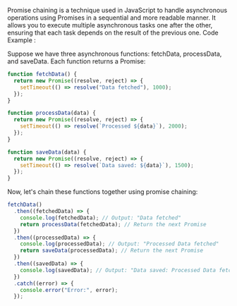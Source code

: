 Promise chaining is a technique used in JavaScript to handle asynchronous operations using Promises in a sequential and more readable manner. It allows you to execute multiple asynchronous tasks one after the other, ensuring that each task depends on the result of the previous one. 
Code Example : 

Suppose we have three asynchronous functions: fetchData, processData, and saveData. Each function returns a Promise:
```js
function fetchData() {
  return new Promise((resolve, reject) => {
    setTimeout(() => resolve("Data fetched"), 1000);
  });
}

function processData(data) {
  return new Promise((resolve, reject) => {
    setTimeout(() => resolve(`Processed ${data}`), 2000);
  });
}

function saveData(data) {
  return new Promise((resolve, reject) => {
    setTimeout(() => resolve(`Data saved: ${data}`), 1500);
  });
}
```

Now, let's chain these functions together using promise chaining:
```js
fetchData()
  .then((fetchedData) => {
    console.log(fetchedData); // Output: "Data fetched"
    return processData(fetchedData); // Return the next Promise
  })
  .then((processedData) => {
    console.log(processedData); // Output: "Processed Data fetched"
    return saveData(processedData); // Return the next Promise
  })
  .then((savedData) => {
    console.log(savedData); // Output: "Data saved: Processed Data fetched"
  })
  .catch((error) => {
    console.error("Error:", error);
  });
```
